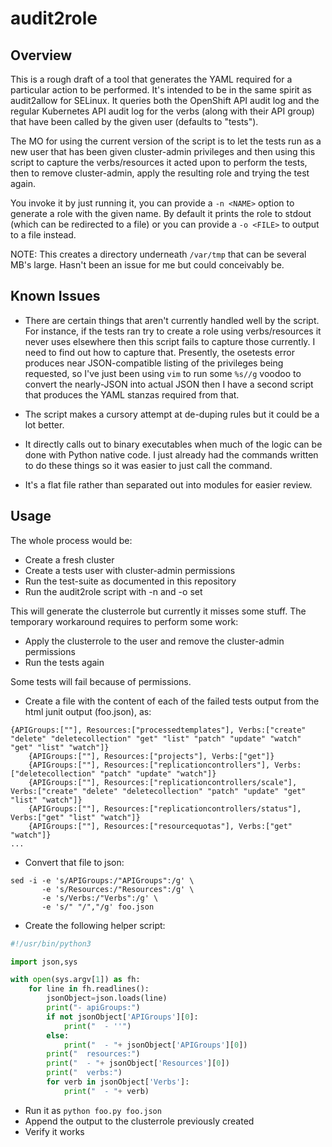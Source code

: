 # audit2role

## Overview

This is a rough draft of a tool that generates the YAML required for a
particular action to be performed. It's intended to be in the same spirit as
audit2allow for SELinux. It queries both the OpenShift API audit log and the
regular Kubernetes API audit log for the verbs (along with their API group) that
have been called by the given user (defaults to "tests").

The MO for using the current version of the script is to let the tests run as a
new user that has been given cluster-admin privileges and then using this script
 to capture the verbs/resources it acted upon to perform the tests, then to
 remove cluster-admin, apply the resulting role and trying the test again.

You invoke it by just running it, you can provide a `-n <NAME>` option to
generate a role with the given name. By default it prints the role to stdout
(which can be redirected to a file) or you can provide a `-o <FILE>` to output
to a file instead.

NOTE: This creates a directory underneath `/var/tmp` that can be several MB's
large. Hasn't been an issue for me but could conceivably be.

## Known Issues

* There are certain things that aren't currently handled well by the script. For
 instance, if the tests ran try to create a role using verbs/resources it never
 uses elsewhere then this script fails to capture those currently. I need to
 find out how to capture that. Presently, the osetests error produces near
 JSON-compatible listing of the privileges being requested, so I've just been
 using `vim` to run some `%s//g` voodoo to convert the nearly-JSON into actual
 JSON then I have a second script that produces the YAML stanzas required from
 that.

* The script makes a cursory attempt at de-duping rules but it could be a lot
better.

* It directly calls out to binary executables when much of the logic can be done
 with Python native code. I just already had the commands written to do these
 things so it was easier to just call the command.

* It's a flat file rather than separated out into modules for easier review.

## Usage

The whole process would be:

* Create a fresh cluster
* Create a tests user with cluster-admin permissions
* Run the test-suite as documented in this repository
* Run the audit2role script with -n and -o set

This will generate the clusterrole but currently it misses some stuff.
The temporary workaround requires to perform some work:

* Apply the clusterrole to the user and remove the cluster-admin permissions
* Run the tests again

Some tests will fail because of permissions.

* Create a file with the content of each of the failed tests output from the
html junit output (foo.json), as:

```
{APIGroups:[""], Resources:["processedtemplates"], Verbs:["create" "delete" "deletecollection" "get" "list" "patch" "update" "watch" "get" "list" "watch"]}
    {APIGroups:[""], Resources:["projects"], Verbs:["get"]}
    {APIGroups:[""], Resources:["replicationcontrollers"], Verbs:["deletecollection" "patch" "update" "watch"]}
    {APIGroups:[""], Resources:["replicationcontrollers/scale"], Verbs:["create" "delete" "deletecollection" "patch" "update" "get" "list" "watch"]}
    {APIGroups:[""], Resources:["replicationcontrollers/status"], Verbs:["get" "list" "watch"]}
    {APIGroups:[""], Resources:["resourcequotas"], Verbs:["get" "watch"]}
...
```

* Convert that file to json:

```
sed -i -e 's/APIGroups:/"APIGroups":/g' \
       -e 's/Resources:/"Resources":/g' \
       -e 's/Verbs:/"Verbs":/g' \
       -e 's/" "/","/g' foo.json
```

* Create the following helper script:

```python
#!/usr/bin/python3

import json,sys

with open(sys.argv[1]) as fh:
    for line in fh.readlines():
        jsonObject=json.loads(line)
        print("- apiGroups:")
        if not jsonObject['APIGroups'][0]:
            print("  - ''")
        else:
            print("  - "+ jsonObject['APIGroups'][0])
        print("  resources:")
        print("  - "+ jsonObject['Resources'][0])
        print("  verbs:")
        for verb in jsonObject['Verbs']:
            print("  - "+ verb)
```

* Run it as `python foo.py foo.json`
* Append the output to the clusterrole previously created
* Verify it works
